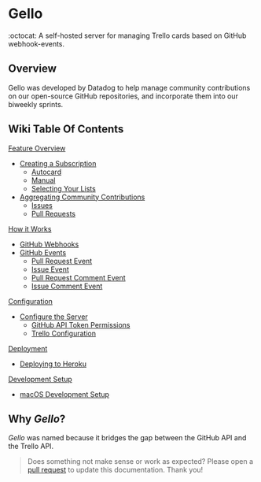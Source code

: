 # Gello
:octocat: A self-hosted server for managing Trello cards based on GitHub webhook-events.

## Overview

Gello was developed by Datadog to help manage community contributions on our open-source GitHub repositories, and incorporate them into our biweekly sprints.

## Wiki Table Of Contents

[Feature Overview](/wiki/Feature-Overview)
  * [Creating a Subscription](/wiki/Feature-Overview#creating-a-subscription)
    * [Autocard](/wiki/Feature-Overview#autocard)
    * [Manual](/wiki/Feature-Overview#manual)
    * [Selecting Your Lists](/wiki/Feature-Overview#selecting-your-lists)
  * [Aggregating Community Contributions](/wiki/Feature-Overview#aggregating-community-contributions)
    * [Issues](/wiki/Feature-Overview#aggregating-community-issues)
    * [Pull Requests](/wiki/Feature-Overview#aggregating-community-pull-requests)

[How it Works](/wiki/How-it-works)
  * [GitHub Webhooks](/wiki/How-it-works#github-webhooks)
  * [GitHub Events](/wiki/How-it-works#github-events)
    * [Pull Request Event](/wiki/How-it-works#pull-request-event)
    * [Issue Event](/wiki/How-it-works#issue-event)
    * [Pull Request Comment Event](/wiki/How-it-works#pull-request-comment-event)
    * [Issue Comment Event](/wiki/How-it-works#issue-comment-event)

[Configuration](/wiki/Configuration)
  * [Configure the Server](/wiki/Configuration#configure-the-server)
    * [GitHub API Token Permissions](/wiki/Configuration#github-api-token)
    * [Trello Configuration](/wiki/Configuration#trello-configuration)

[Deployment](/wiki/Deployment)
  * [Deploying to Heroku](/wiki/Deployment#deploying-to-heroku)

[Development Setup](/wiki/Development-Setup)
  * [macOS Development Setup](/wiki/Development-Setup#macos-development-setup)

## Why _Gello_?
_Gello_ was named because it bridges the gap between the GitHub API and the Trello API.

> Does something not make sense or work as expected? Please open a [pull request](https://github.com/DataDog/gello/compare) to update this documentation. Thank you!
